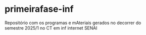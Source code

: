 # primeirafase-inf
Repositório com os programas e mAteriais gerados no decorrer do semestre 2025/1 no CT em inf internet SENAI
